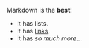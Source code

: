 Markdown is the **best**!

* It has lists.
* It has [links](http://dart.dev).
* It has _so much more_...
